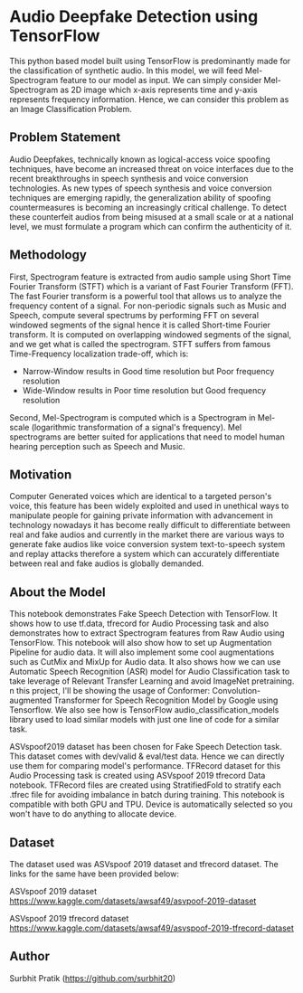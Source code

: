 
# Audio Deepfake Detection using TensorFlow

This python based model built using TensorFlow is predominantly made for the classification of synthetic audio. In this model,  we will feed Mel-Spectrogram feature to our model as input. We can simply consider Mel-Spectrogram as 2D image which x-axis represents time and y-axis represents frequency information. Hence, we can consider this problem as an Image Classification Problem. 


## Problem Statement

Audio Deepfakes, technically known as logical-access voice spoofing techniques, have become an increased threat on voice interfaces due to the recent breakthroughs in speech synthesis and voice conversion technologies. As new types of speech synthesis and voice conversion techniques are emerging rapidly, the generalization ability of spoofing countermeasures is becoming an increasingly critical challenge. To detect these counterfeit audios from being misused at a small scale or at a national level, we must formulate a program which can confirm the authenticity of it.


## Methodology

First, Spectrogram feature is extracted from audio sample using Short Time Fourier Transform (STFT) which is a variant of Fast Fourier Transform (FFT). The fast Fourier transform is a powerful tool that allows us to analyze the frequency content of a signal. For non-periodic signals such as Music and Speech, compute several spectrums by performing FFT on several windowed segments of the signal hence it is called Short-time Fourier transform. It is computed on overlapping windowed segments of the signal, and we get what is called the spectrogram. STFT suffers from famous Time-Frequency localization trade-off, which is:

* Narrow-Window results in Good time resolution but Poor
          frequency resolution
* Wide-Window results in Poor time resolution but Good
          frequency resolution

Second, Mel-Spectrogram is computed which is a Spectrogram in Mel-scale (logarithmic transformation of a signal's frequency). Mel spectrograms are better suited for applications that need to model human hearing perception such as Speech and Music.

## Motivation

Computer Generated voices which are identical to a targeted person's voice, this feature has been widely exploited and used in unethical ways to  manipulate people for gaining private information with advancement in technology nowadays it has become really difficult to differentiate between  real and fake audios and currently in the market there are various ways to generate fake audios like voice conversion system text-to-speech system and  replay attacks therefore a system which can accurately differentiate between real and fake audios is globally demanded.

## About the Model

This notebook demonstrates Fake Speech Detection with TensorFlow. It shows how to use tf.data, tfrecord for Audio Processing task and also demonstrates how to extract Spectrogram features from Raw Audio using TensorFlow. This notebook will also show how to set up Augmentation Pipeline for audio data. It will also implement some cool augmentations such as CutMix and MixUp for Audio data. It also shows how we can use Automatic Speech Recognition (ASR) model for Audio Classification task to take leverage of Relevant Transfer Learning and avoid ImageNet pretraining. n this project, I'll be showing the usage of Conformer: Convolution-augmented Transformer for Speech Recognition Model by Google using Tensorflow. We also see how is TensorFlow audio_classification_models library used to load similar models with just one line of code for a similar task.


ASVspoof2019 dataset has been chosen for Fake Speech Detection task. This dataset comes with dev/valid & eval/test data. Hence we can directly use them for comparing model's performance. TFRecord dataset for this Audio Processing task is created using ASVspoof 2019 tfrecord Data notebook. TFRecord files are created using StratifiedFold to stratify each .tfrec file for avoiding imbalance in batch during training. This notebook is compatible with both GPU and TPU. Device is automatically selected so you won't have to do anything to allocate device.

## Dataset

The dataset used was ASVspoof 2019 dataset and tfrecord dataset. The links for the same have been provided below:

ASVspoof 2019 dataset 
https://www.kaggle.com/datasets/awsaf49/asvpoof-2019-dataset

ASVspoof 2019 tfrecord dataset  
https://www.kaggle.com/datasets/awsaf49/asvspoof-2019-tfrecord-dataset

## Author

Surbhit Pratik (https://github.com/surbhit20)
